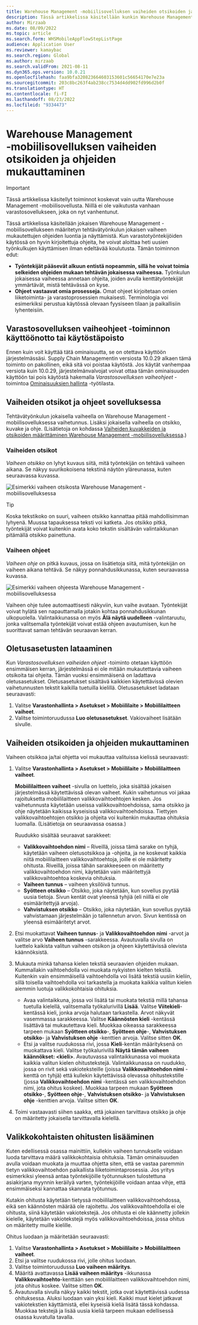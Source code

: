 ```yaml
---
title: Warehouse Management ‑mobiilisovelluksen vaiheiden otsikoiden ja ohjeiden mukauttaminen
description: Tässä artikkelissa käsitellään kunkin Warehouse Management -mobiilisovelluksen määritetyn tehtävätyönkulun kunkin vaiheen mukautettujen ohjeiden luontia ja näyttämistä.
author: Mirzaab
ms.date: 08/09/2022
ms.topic: article
ms.search.form: WHSMobileAppFlowStepListPage
audience: Application User
ms.reviewer: kamaybac
ms.search.region: Global
ms.author: mirzaab
ms.search.validFrom: 2021-08-11
ms.dyn365.ops.version: 10.0.21
ms.openlocfilehash: faa9bfa320823664603153601c56654170e7e23a
ms.sourcegitcommit: 203c8bc263f4ab238cc7534d4dd902fd996d2b0f
ms.translationtype: HT
ms.contentlocale: fi-FI
ms.lasthandoff: 08/23/2022
ms.locfileid: "9334473"
---
```

# <a name="customize-step-titles-and-instructions-for-the-warehouse-management-mobile-app"></a>Warehouse Management ‑mobiilisovelluksen vaiheiden otsikoiden ja ohjeiden mukauttaminen

> [!IMPORTANT]
> Tässä artikkelissa käsitellyt toiminnot koskevat vain uutta Warehouse Management -mobiilisovellusta. Niillä ei ole vaikutusta vanhaan varastosovellukseen, joka on nyt vanhentunut.

Tässä artikkelissa käsitellään jokaisen Warehouse Management -mobiilisovellukseen määritetyn tehtävätyönkulun jokaisen vaiheen mukautettujen ohjeiden luontia ja näyttämistä. Kun varastotyöntekijöiden käytössä on hyvin kirjoitettuja ohjeita, he voivat aloittaa heti uusien työnkulkujen käyttämisen ilman edeltävää koulutusta. Tämän toiminnon edut:

- **Työntekijät pääsevät alkuun entistä nopeammin, sillä he voivat toimia selkeiden ohjeiden mukaan tehtävän jokaisessa vaiheessa.** Työnkulun jokaisessa vaiheessa annetaan ohjeita, joiden avulla kenttätyöntekijät ymmärtävät, mistä tehtävässä on kyse.
- **Ohjeet vastaavat omia prosesseja.** Omat ohjeet kirjoitetaan omien liiketoiminta- ja varastoprosessien mukaisesti. Terminologia voi esimerkiksi perustua käytössä olevaan fyysiseen tilaan ja paikallisiin lyhenteisiin.

## <a name="turn-the-warehouse-app-step-instructions-feature-on-or-off"></a>Varastosovelluksen vaiheohjeet -toiminnon käyttöönotto tai käytöstäpoisto

Ennen kuin voit käyttää tätä ominaisuutta, se on otettava käyttöön järjestelmässäsi. Supply Chain Managementin versiosta 10.0.29 alkaen tämä toiminto on pakollinen, eikä sitä voi poistaa käytöstä. Jos käytät vanhempaa versiota kuin 10.0.29, järjestelmänvalvojat voivat ottaa tämän ominaisuuden käyttöön tai pois käytöstä hakemalla *Varastosovelluksen vaiheohjeet* -toimintoa [Ominaisuuksien hallinta](../../fin-ops-core/fin-ops/get-started/feature-management/feature-management-overview.md) -työtilasta.

## <a name="step-titles-and-step-instructions-in-the-app"></a>Vaiheiden otsikot ja ohjeet sovelluksessa

Tehtävätyönkulun jokaisella vaiheella on Warehouse Management -mobiilisovelluksessa vaihetunnus. Lisäksi jokaisella vaiheella on otsikko, kuvake ja ohje. (Lisätietoja on kohdassa [Vaiheiden kuvakkeiden ja otsikoiden määrittäminen Warehouse Management -mobiilisovelluksessa](step-icons-titles.md).)

### <a name="step-titles"></a>Vaiheiden otsikot

*Vaiheen otsikko* on lyhyt kuvaus siitä, mitä työntekijän on tehtävä vaiheen aikana. Se näkyy suurikokoisena tekstinä näytön yläreunassa, kuten seuraavassa kuvassa.

![Esimerkki vaiheen otsikosta Warehouse Management -mobiilisovelluksessa](media/wma-step-title.png "Esimerkki vaiheen otsikosta Warehouse Management -mobiilisovelluksessa")

> [!TIP]
> Koska tekstikoko on suuri, vaiheen otsikko kannattaa pitää mahdollisimman lyhyenä. Muussa tapauksessa teksti voi katketa. Jos otsikko pitkä, työntekijät voivat kuitenkin avata koko tekstin sisältävän valintaikkunan pitämällä otsikko painettuna.

### <a name="step-instructions"></a>Vaiheen ohjeet

*Vaiheen ohje* on pitkä kuvaus, jossa on lisätietoja siitä, mitä työntekijän on vaiheen aikana tehtävä. Se näkyy ponnahdusikkunassa, kuten seuraavassa kuvassa.

![Esimerkki vaiheen ohjeesta Warehouse Management -mobiilisovelluksessa](media/wma-step-instructions.png "Esimerkki vaiheen ohjeesta Warehouse Management -mobiilisovelluksessa")

Vaiheen ohje tulee automaattisesti näkyviin, kun vaihe avataan. Työntekijät voivat hylätä sen napauttamalla jotakin kohtaa ponnahdusikkunan ulkopuolella. Valintaikkunassa on myös **Älä näytä uudelleen** -valintaruutu, jonka valitsemalla työntekijät voivat estää ohjeen avautumisen, kun he suorittavat saman tehtävän seuraavan kerran.

## <a name="load-the-default-setup"></a>Oletusasetusten lataaminen

Kun *Varastosovelluksen vaiheiden ohjeet* -toiminto otetaan käyttöön ensimmäisen kerran, järjestelmässä ei ole mitään mukautettavia vaiheen otsikoita tai ohjeita. Tämän vuoksi ensimmäisenä on ladattava oletusasetukset. Oletusasetukset sisältävä kaikkien käytettävissä olevien vaihetunnusten tekstit kaikilla tuetuilla kielillä. Oletusasetukset ladataan seuraavasti:

1. Valitse **Varastonhallinta \> Asetukset \> Mobiililaite \> Mobiililaitteen vaiheet**.
1. Valitse toimintoruudussa **Luo oletusasetukset**. Vakiovaiheet lisätään sivulle.

## <a name="customize-step-titles-and-instructions"></a>Vaiheiden otsikoiden ja ohjeiden mukauttaminen

Vaiheen otsikkoa ja/tai ohjetta voi mukauttaa valituissa kielissä seuraavasti:

1. Valitse **Varastonhallinta \> Asetukset \> Mobiililaite \> Mobiililaitteen vaiheet**.

    **Mobiililaitteen vaiheet** -sivulla on luettelo, joka sisältää jokaisen järjestelmässä käytettävissä olevan vaiheet. Kukin vaihetunnus voi jakaa rajoituksetta mobiililaitteen valikkovaihtoehtojen kesken. Jos vaihetunnusta käytetään useissa valikkovaihtoehdoissa, sama otsikko ja ohje näytetään kaikissa kyseisissä valikkovaihtoehdoissa. Tiettyjen valikkovaihtoehtojen otsikko ja ohjeita voi kuitenkin mukauttaa ohituksia luomalla. (Lisätietoja on seuraavassa osassa.)

    Ruudukko sisältää seuraavat sarakkeet:

    - **Valikkovaihtoehdon nimi** – Riveillä, joissa tämä sarake on tyhjä, käytetään vaiheen oletusotsikkoa ja -ohjeita, ja ne koskevat kaikkia niitä mobiililaitteen valikkovaihtoehtoja, joille ei ole määritetty ohitusta. Riveillä, joissa tähän sarakkeeseen on määritetty valikkovaihtoehdon nimi, käytetään vain määritettyjä valikkovaihtoehtoa koskevia ohituksia.
    - **Vaiheen tunnus** – vaiheen yksilöivä tunnus.
    - **Syötteen otsikko** – Otsikko, joka näytetään, kun sovellus pyytää uusia tietoja. Sivun kentät ovat yleensä tyhjiä (eli niillä ei ole esimääritettyjä arvoja).
    - **Vahvistuksen otsikko** – Otsikko, joka näytetään, kun sovellus pyytää vahvistamaan järjestelmään jo tallennetun arvon. Sivun kentissä on yleensä esimääritetyt arvot.

1. Etsi muokattavat **Vaiheen tunnus**- ja **Valikkovaihtoehdon nimi** -arvot ja valitse arvo **Vaiheen tunnus** -sarakkeessa. Avautuvalla sivulla on luettelo kaikista valitun vaiheen otsikon ja ohjeen käytettävissä olevista käännöksistä.
1. Mukauta minkä tahansa kielen tekstiä seuraavien ohjeiden mukaan. Kummallakin vaihtoehdolla voi muokata nykyisten kielten tekstiä. Kuitenkin vain ensimmäisellä vaihtoehdolla voi lisätä tekstiä uusiin kieliin, sillä toisella vaihtoehdolla voi tarkastella ja muokata kaikkia valitun kielen aiemmin luotuja valikkokohtaisia ohituksia.

    - Avaa valintaikkuna, jossa voi lisätä tai muokata tekstiä millä tahansa tuetulla kielellä, valitsemalla työkalurivillä **Lisää**. Valitse **Viitekieli**-kentässä kieli, jonka arvoja halutaan tarkastella. Arvot näkyvät vasemmassa sarakkeessa. Valitse **Käännösten kieli** -kentässä lisättävä tai mukautettava kieli. Muokkaa oikeassa sarakkeessa tarpeen mukaan **Syötteen otsikko**-, **Syötteen ohje**-, **Vahvistuksen otsikko**- ja **Vahvistuksen ohje** -kenttien arvoja. Valitse sitten **OK**.
    - Etsi ja valitse ruudukossa rivi, jossa **Kieli**-kentän määrityksenä on muokattava kieli. Valitse työkalurivillä **Näytä tämän vaiheen käännökset: &lt;kieli&gt;**. Avautuvassa valintaikkunassa voi muokata kaikkia valitun kielen ohitustekstejä. Valintaikkunassa on ruudukko, jossa on rivit sekä vakioteksteille (joissa **Valikkovaihtoehdon nimi** -kenttä on tyhjä) että kullekin käytettävissä olevassa ohitustekstille (jossa **Valikkovaihtoehdon nimi** -kentässä sen valikkovaihtoehdon nimi, jota ohitus koskee). Muokkaa tarpeen mukaan **Syötteen otsikko**-, **Syötteen ohje**-, **Vahvistuksen otsikko**- ja **Vahvistuksen ohje** -kenttien arvoja. Valitse sitten **OK**.

1. Toimi vastaavasti siihen saakka, että jokainen tarvittava otsikko ja ohje on määritetty jokaisella tarvittavalla kielellä.

## <a name="add-menu-specific-overrides"></a>Valikkokohtaisten ohitusten lisääminen

Kuten edellisessä osassa mainittiin, kullekin vaiheen tunnukselle voidaan luoda tarvittava määrä valikkokohtaisia ohituksia. Tämän ominaisuuden avulla voidaan muokata ja muuttaa ohjetta siten, että se vastaa paremmin tietyn valikkovaihtoehdon paikallista liiketoimintaprosessia. Jos yritys esimerkiksi yleensä antaa työntekijöille työtunnuksen tulostettuna asiakirjana myynnin keräilyä varten, työntekijöille voidaan antaa vihje, että ensimmäiseksi kannattaa skannata työtunnus.

Kutakin ohitusta käytetään tietyssä mobiililaitteen valikkovaihtoehdossa, eikä sen käännösten määrää ole rajoitettu. Jos valikkovaihtoehdolla ei ole ohitusta, siinä käytetään vakiotekstejä. Jos ohitusta ei ole käännetty jollekin kielelle, käytetään vakiotekstejä myös valikkovaihtoehdoissa, jossa ohitus on määritetty muille kielille.

Ohitus luodaan ja määritetään seuraavasti:

1. Valitse **Varastonhallinta \> Asetukset \> Mobiililaite \> Mobiililaitteen vaiheet**.
1. Etsi ja valitse ruudukossa rivi, jolle ohitus luodaan.
1. Valitse toimintoruudussa **Luo vaiheen määritys**.
1. Määritä avattavassa **Lisää vaiheen määritys** -ikkunassa **Valikkovaihtoehto**-kenttään sen mobiililaitteen valikkovaihtoehdon nimi, jota ohitus koskee. Valitse sitten **OK**.
1. Avautuvalla sivulla näkyy kaikki tekstit, jotka ovat käytettävissä uudessa ohituksessa. Aluksi luodaan vain yksi kieli. Kaikki muut kielet jatkavat vakiotekstien käyttämistä, ellei kyseisiä kieliä lisätä tässä kohdassa. Muokkaa tekstejä ja lisää uusia kieliä tarpeen mukaan edellisessä osassa kuvatulla tavalla.
